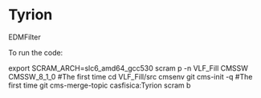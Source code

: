 # Tyrion
EDMFilter

To run the code:

export SCRAM_ARCH=slc6_amd64_gcc530
scram p -n VLF_Fill CMSSW CMSSW_8_1_0 #The first time
cd VLF_Fill/src
cmsenv
git cms-init -q #The first time
git cms-merge-topic casfisica:Tyrion
scram b
